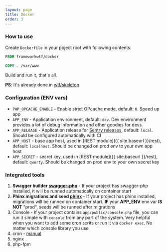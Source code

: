 ```yaml
---
layout: page
title: Docker
order: 3
---
```

### How to use

Create `Dockerfile` in your poject root with following contents:

```Dockerfile
FROM frameworkwtf/docker

COPY . /var/www
```

Build and run it, that's all.

**PS**: It's already done in [wtf/skeleton](https://github.com/frameworkwtf/skeleton)

### Configuration (ENV vars)

* `PHP_OPCACHE_ENABLE` - Enable strict OPcache mode, default: `0`. Speed up app
* `APP_ENV` - Application environment, default: `dev`. Dev environment provides a lot of debug information and other goodies for devs
* `APP_RELEASE` - Application release for [Sentry releases](https://docs.sentry.io/learn/releases/), default: `local`. Should be configured automatically with CI
* `APP_HOST` - base app host, used in [REST module]({{ site.baseurl }}/rest), default: `localhost`. Should be changed on prod env to your own app host
* `APP_SECRET` - secret key, used in [REST module]({{ site.baseurl }}/rest), default: `qwerty`. Should be changed on prod env to your own secret key

### Integrated tools

1. **Swagger builder [swagger-php](https://github.com/zircote/swagger-php)** - If your project has swagger-php installed, it will be runned automatically on container start
2. **Phinx migrations and seed [phinx](http://phinx.org)** - If your project has phinx installed, migrations will be runned on container start. **IF** your **APP_ENV** env var **IS NOT** "prod", seeds will be runned after migrations
3. Console - If your project contains `app/public/console.php` file, you can run it simple with `console` from any part of the system. Very helpful when you want to add some cron scrits or run it via `docker exec`. No matter which console library you use
4. cron - [manual](https://wiki.alpinelinux.org/wiki/Alpine_Linux:FAQ#My_cron_jobs_don.27t_run.3F)
5. nginx
6. php-fpm

